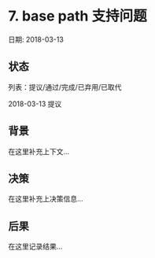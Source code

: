 # 7. base path 支持问题

日期: 2018-03-13

## 状态

列表：提议/通过/完成/已弃用/已取代

2018-03-13 提议

## 背景

在这里补充上下文...

## 决策

在这里补充上决策信息...

## 后果

在这里记录结果...
